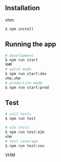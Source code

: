 ## Installation
vhm
```bash
$ npm install
```

## Running the app

```bash
# development
$ npm run start
VHM
# watch mode
$ npm run start:dev
vhm,vhm
# production mode
$ npm run start:prod
```

## Test

```bash
# unit tests
$ npm run test

# e2e tests
$ npm run test:e2e
vhm
# test coverage
$ npm run test:cov
```

VHM
